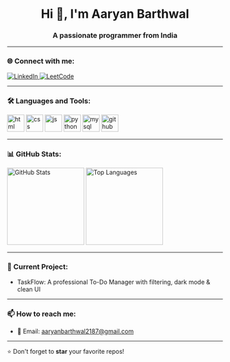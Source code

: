 <h1 align="center">Hi 👋, I'm Aaryan Barthwal</h1>
<h3 align="center">A passionate programmer from India</h3>

---

### 🌐 Connect with me:
<p align="left">
  <a href="https://www.linkedin.com/in/aaryanbarthwal" target="_blank">
    <img src="https://img.shields.io/badge/LinkedIn-blue?style=for-the-badge&logo=linkedin&logoColor=white" alt="LinkedIn"/>
  </a>
  <a href="[https://leetcode.com//](https://leetcode.com/u/B_Aaryan_/)" target="_blank">
    <img src="https://img.shields.io/badge/LeetCode-orange?style=for-the-badge&logo=leetcode&logoColor=white" alt="LeetCode"/>
  </a>
</p>


---

### 🛠️ Languages and Tools:
<p align="left">
  <img src="https://cdn.jsdelivr.net/gh/devicons/devicon/icons/html5/html5-original.svg" alt="html" width="40" height="40"/>
  <img src="https://cdn.jsdelivr.net/gh/devicons/devicon/icons/css3/css3-original.svg" alt="css" width="40" height="40"/>
  <img src="https://cdn.jsdelivr.net/gh/devicons/devicon/icons/javascript/javascript-original.svg" alt="js" width="40" height="40"/>
  <img src="https://cdn.jsdelivr.net/gh/devicons/devicon/icons/python/python-original.svg" alt="python" width="40" height="40"/>
  <img src="https://cdn.jsdelivr.net/gh/devicons/devicon/icons/mysql/mysql-original.svg" alt="mysql" width="40" height="40"/>
  <img src="https://cdn.jsdelivr.net/gh/devicons/devicon/icons/github/github-original.svg" alt="github" width="40" height="40"/>
</p>

---

### 📊 GitHub Stats:
<p align="left">
  <img src="https://github-readme-stats.vercel.app/api?username=aaryan218&show_icons=true&theme=dark" alt="GitHub Stats" height="180"/>
  <img src="https://github-readme-stats.vercel.app/api/top-langs/?username=aaryan218&layout=compact&theme=dark&cache_seconds=10" alt="Top Languages" height="180"/>
</p>

---

### 🔭 Current Project:
- TaskFlow: A professional To-Do Manager with filtering, dark mode & clean UI

---

### 📫 How to reach me:
- 📧 Email: aaryanbarthwal2187@gmail.com

---

⭐️ Don't forget to **star** your favorite repos!
